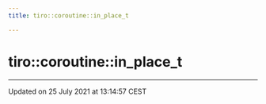 ```yaml
---
title: tiro::coroutine::in_place_t

---
```


# tiro::coroutine::in_place_t





-------------------------------

Updated on 25 July 2021 at 13:14:57 CEST